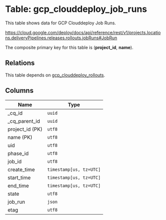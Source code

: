 # Table: gcp_clouddeploy_job_runs

This table shows data for GCP Clouddeploy Job Runs.

https://cloud.google.com/deploy/docs/api/reference/rest/v1/projects.locations.deliveryPipelines.releases.rollouts.jobRuns#JobRun

The composite primary key for this table is (**project_id**, **name**).

## Relations

This table depends on [gcp_clouddeploy_rollouts](gcp_clouddeploy_rollouts.md).

## Columns

| Name          | Type          |
| ------------- | ------------- |
|_cq_id|`uuid`|
|_cq_parent_id|`uuid`|
|project_id (PK)|`utf8`|
|name (PK)|`utf8`|
|uid|`utf8`|
|phase_id|`utf8`|
|job_id|`utf8`|
|create_time|`timestamp[us, tz=UTC]`|
|start_time|`timestamp[us, tz=UTC]`|
|end_time|`timestamp[us, tz=UTC]`|
|state|`utf8`|
|job_run|`json`|
|etag|`utf8`|